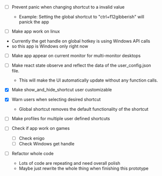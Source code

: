 - [ ] Prevent panic when changing shortcut to a invalid value

  - Example: Setting the global shortcut to "ctrl+f12gibberish" will panick the app

- [ ] Make app work on linux
- Currently the get handle on global hotkey is using Windows API calls
- so this app is Windows only right now

- [ ] Make app appear on current monitor for multi-monitor desktops

- [ ] Make react state observe and reflect the data of the user_config.json file.
  - This will make the UI automatically update without any function calls.

- [x] Make show_and_hide_shortcut user customizable

- [x] Warn users when selecting desired shortcut
  - Global shortcut removes the default functionality of the shortcut

- [ ] Make profiles for multiple user defined shortcuts

- [ ] Check if app work on games
  - [ ] Check enigo
  - [ ] Check Windows get handle

- [ ] Refactor whole code
  - Lots of code are repeating and need overall polish
  - Maybe just rewrite the whole thing when finishing this prototype
